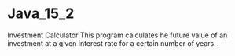 # Java_15_2
Investment Calculator 
This program calculates he future value of an investment at a given interest rate for a certain number of years. 
